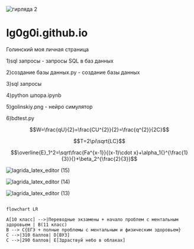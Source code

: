 ![гирляда 2](https://user-images.githubusercontent.com/114642612/207787713-4a3e902d-c253-43be-8c6f-10760be7912e.jpg)



# Ig0g0i.github.io
Голинский
моя личная страница

1)sql запросы - запросы SQL в баз данных

2)создание базы данных.py - создание базы данных

3)sql запросы

4)python шпора.ipynb

5)golinskiy.png - нейро симулятор

6)bdtest.py 

$$W=\frac{qU}{2}=\frac{CU^{2}}{2}=\frac{q^{2}}{2C}$$

$$T=2\pi\sqrt{LC}$$

$$\overline{E}_1^2=\sqrt\frac{Fa^{x-1}}{(x-1)\cdot x}+\alpha_1{}^{\frac{1}{3}}{}+\beta_2^{\frac{2}{3}}$$

![lagrida_latex_editor (15)](https://user-images.githubusercontent.com/114642612/201020562-1501aaf8-f71e-440c-b8ff-b6a98f3eb788.png)

![lagrida_latex_editor (14)](https://user-images.githubusercontent.com/114642612/201020580-869d38a1-deda-4d46-bb35-bff61dd72335.png)

![lagrida_latex_editor (13)](https://user-images.githubusercontent.com/114642612/201020592-d77f3e3c-1db2-4697-aae2-8aa7ae686a6b.png)

```mermaid

flowchart LR

A[10 класс] -->|Переводные экзамены + начало проблем с ментальным здоровьем | B(11 класс)
B --> C{ЕГЭ + полные проблемы с ментальным и физическим здоровьем}
C -->|310 баллов| D[ВУЗ]
C -->|290 баллов| E[Здраствуй небо в облаках]
```
